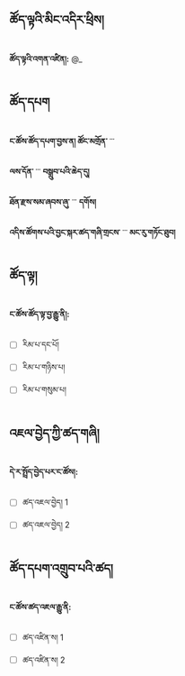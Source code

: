 ## ཚོད་ལྟའི་མིང་འདིར་ཕྲིས།
**ཚོད་ལྟའི་འགན་འཛིན།:** @_

## ཚོད་དཔག

**ང་ཚོས་ཚོད་དཔག་བྱས་ན། ཚོང་མགྲོན་** ་་་

**ལས་དོན་** ་་་ **བསྒྲུབ་པའི་ཆེད་དུ།**

**ཐོན་རྫས་སམ་ཞབས་ཞུ་** ་་་ **དགོས།**

**འདིས་ཚོགས་པའི་བྱང་སྐར་ཚད་གཞི་གྲངས་** ་་་ **མང་རུ་གཏོང་ཐུབ།**

## ཚོད་ལྟ།
**ང་ཚོས་ཚོད་ལྟ་བྱ་རྒྱུ་ནི།:**
- [ ] རིམ་པ་དང་པོ།
- [ ] རིམ་པ་གཉིས་པ།
- [ ] རིམ་པ་གསུམ་པ།

## འཇལ་བྱེད་ཀྱི་ཚད་གཞི།
**དེ་ར་སྤྲོད་བྱེད་པར་ང་ཚོས།:**
- [ ] ཚད་འཇལ་བྱེད། 1
- [ ] ཚད་འཇལ་བྱེད། 2

## ཚོད་དཔག་འགྲུབ་པའི་ཚད།
**ང་ཚོས་ཚད་འཇལ་རྒྱུ་ནི:**
- [ ] ཚད་འཛིན་ས། 1
- [ ] ཚད་འཛིན་ས། 2
